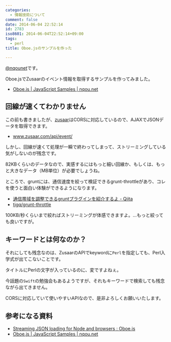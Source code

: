 ```yaml
---
categories:
  - 情報技術について
comment: false
date: 2014-06-04 22:52:14
id: 2783
iso8601: 2014-06-04T22:52:14+09:00
tags:
  - perl
title: Oboe.jsのサンプルを作った

---
```


<p><a href="https://twitter.com/nqounet">@nqounet</a>です。</p>

<p>Oboe.jsでZusaarのイベント情報を取得するサンプルを作ってみました。</p>

<ul>
<li><a href="https://www.nqou.net/samples/oboe.html">Oboe.js | JavaScript Samples | nqou.net</a></li>
</ul>



<h2>回線が速くてわかりません</h2>

<p>この前も書きましたが、<a href="http://www.zusaar.com/">zusaar</a>はCORSに対応しているので、AJAXでJSONデータを取得できます。</p>

<ul>
<li><a href="http://www.zusaar.com/api/event/">www.zusaar.com/api/event/</a></li>
</ul>

<p>しかし、回線が速くて処理が一瞬で終わってしまって、ストリーミングしている気がしないのが残念です。</p>

<p>82KBくらいのデータなので、実感するにはもっと細い回線か、もしくは、もっと大きなデータ（MB単位）が必要でしょうね。</p>

<p>ところで、gruntには、通信速度を絞って検証できるgrunt-throttleがあり、コレを使うと面白い体験ができるようになります。</p>

<ul>
<li><a href="https://qiita.com/nakajmg/items/634b3658976ccbd9b2e8">通信帯域を調整できるgruntプラグインを紹介するよ - Qiita</a></li>
<li><a href="https://github.com/tjgq/grunt-throttle">tjgq/grunt-throttle</a></li>
</ul>

<p>100KB/秒くらいまで絞ればストリーミングが体感できますよ。…もっと絞っても良いですが。</p>

<h2>キーワードとは何なのか？</h2>

<p>それにしても残念なのは、ZusaarのAPIでkeywordに<code>Perl</code>を指定しても、Perl入学式が出てこないことです。</p>

<p>タイトルにPerlの文字が入っているのに、変ですよねぇ。</p>

<p>今話題の<code>Swift</code>の勉強会もあるようですが、それもキーワードで検索しても残念ながら出てきません。</p>

<p>CORSに対応していて使いやすいAPIなので、是非よろしくお願いいたします。</p>

<h2>参考になる資料</h2>

<ul>
<li><a href="http://oboejs.com/">Streaming JSON loading for Node and browsers : Oboe.js</a></li>
<li><a href="https://www.nqou.net/samples/oboe.html">Oboe.js | JavaScript Samples | nqou.net</a></li>
</ul>
    	